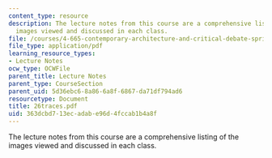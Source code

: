 ```yaml
---
content_type: resource
description: The lecture notes from this course are a comprehensive listing of the
  images viewed and discussed in each class.
file: /courses/4-665-contemporary-architecture-and-critical-debate-spring-2002/363dcbd713ecadabe96d4fccab1b4a8f_26traces.pdf
file_type: application/pdf
learning_resource_types:
- Lecture Notes
ocw_type: OCWFile
parent_title: Lecture Notes
parent_type: CourseSection
parent_uid: 5d36ebc6-8a86-6a8f-6867-da71df794ad6
resourcetype: Document
title: 26traces.pdf
uid: 363dcbd7-13ec-adab-e96d-4fccab1b4a8f
---
```

The lecture notes from this course are a comprehensive listing of the images viewed and discussed in each class.

